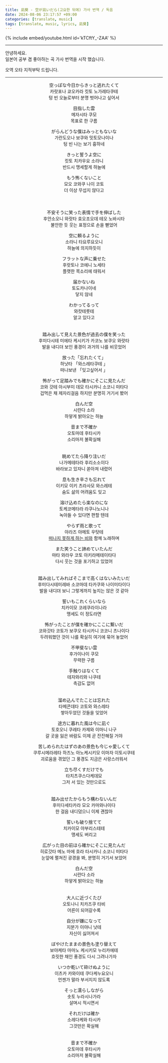 ```yaml
---
title: 凪葵 - 空が凪いだら(고요한 뒤에) 가사 번역 / 독음
date: 2024-08-06 23:17:57 +09:00
categories: [translate, music]
tags: [translate, music, lyrics, 凪葵]
---
```


{% include embed/youtube.html id='kTCftY_-ZAA' %}

---

안녕하세요.  
일본어 공부 겸 좋아하는 곡 가사 번역을 시작 했습니다.

오역 오타 지적부탁 드립니다.

---

<center>

空っぽな今日からきっと逃れたくて  
카랏포나 쿄오카라 킷토 노가레타쿠테  
텅 빈 오늘로부터 분명 벗어나고 싶어서

目指した雲  
메자시타 쿠모  
목표로 한 구름

がらんどうな僕はみっともないな  
가란도오나 보쿠와 밋토모나이나  
텅 빈 나는 보기 흉하네

きっと誓うよ空に  
킷토 치카우요 소라니  
반드시 맹세할게 하늘에

もう怖くないこと  
모오 코와쿠 나이 코토  
더 이상 무섭지 않다고  
\
\
\
不安そうに笑った表情で手を伸ばした  
후안소오니 와랏타 효오조오데 테오 노바시타  
불안한 듯 웃는 표정으로 손을 뻗었어

空に頼るように  
소라니 타요루요오니  
하늘에 의지하듯이

フラットな声に乗せた  
후랏토나 코에니 노세타  
플랫한 목소리에 태워서

届かないね  
토도카나이네  
닿지 않네

わかってるって  
와캇테룻테  
알고 있다고
\
\
\
踏み出して見えた景色が過去の僕を笑った  
후미다시테 미에타 케시키가 카코노 보쿠오 와랏타  
발을 내디뎌 보인 풍경이 과거의 나를 비웃었어

放った「忘れたくて」  
하낫타 「와스레타쿠테 」  
떠나보낸 「잊고싶어서 」

怖がって足踏みでも確かにそこに見たんだ  
코와 갓테 아시부미 데모 타시카니 소코니 미타다  
겁먹은 채 제자리걸음 하지만 분명히 거기서 봤어

白んだ空  
시란다 소라  
하얗게 밝아오는 하늘

音まで不確か  
오토마데 후타시카  
소리마저 불확실해
\
\
\
眺めてたら降り注いだ  
나가메테타라 후리소소이다  
바라보고 있자니 쏟아져 내렸어

息も生き辛さも忘れて  
이키모 이키 츠라사모 와스레테  
숨도 삶의 어려움도 잊고

溶け込めたら楽なのにな  
토케코메타라 라쿠나노니나  
녹아들 수 있다면 편할 텐데

やらず雨と歌って  
야라즈 아메토 우탓테  
[떠나지 못하게 하는 비와](https://kotobank.jp/word/%E4%B8%8D%E9%81%A3%E3%81%AE%E9%9B%A8-2089759) 함께 노래하며

また笑うこと諦めていたんだ  
마타 와라우 코토 아키라메테이타다  
다시 웃는 것을 포기하고 있었어
\
\
\
踏み出してみればそこまで高くはないみたいだ  
후미다시테미레바 소코마데 타카쿠와 나이미타이다  
발을 내디뎌 보니 그렇게까지 높지는 않은 것 같아

誓いもこれくらいなら  
치카이모 코레쿠라이나라  
맹세도 이 정도라면

怖がったことが僕を確かにここに繋いだ  
코와갓타 코토가 보쿠오 타시카니 코코니 츠나이다  
두려워했던 것이 나를 확실히 여기에 묶어 놓았어

不甲斐ない雲  
후가이나이 쿠모  
무력한 구름

手触りはなくて  
테자와리와 나쿠테  
촉감도 없어
\
\
\
溜め込んでたことは忘れた  
타메콘데타 코토와 와스레타  
쌓아두었던 것들을 잊었어

途方に暮れた風は今に凪ぐ  
토호오니 쿠레타 카제와 이마니 나구  
갈 곳을 잃은 바람도 이제 곧 잔잔해질 거야

苦しめられたはずのあの景色も今じゃ愛しくて  
쿠루시메라레타 하즈노 아노케시키모 이마자 이토시쿠테  
괴로움을 겪었던 그 풍경도 지금은 사랑스러워서

立ち尽くすだけでも  
타치츠쿠스다케데모  
그저 서 있는 것만으로도
\
\
\
踏み出せたからもう構わないんだ  
후미다세타카라 모오 카마와나이다  
한 걸음 내디뎠으니 이제 괜찮아

誓いも破り捨てて  
치카이모 야부리스테테  
맹세도 버리고

広がった目の前ほら確かにそこに見たんだ  
히로갓타 메노 마에 호라 타시카니 소코니 미타다  
눈앞에 펼쳐진 광경을 봐, 분명히 거기서 보았어

白んだ空  
시란다 소라  
하얗게 밝아오는 하늘
\
\
\
大人に近づくたび  
오토나니 치카즈쿠 타비  
어른이 되어갈수록

自分が嫌になって  
지분가 이야니 낫테  
자신이 싫어져서

ぼやけたままの景色も塗り替えて  
보야케타 마마노 케시키모 누리카에테  
흐릿한 채인 풍경도 다시 그려나가자

いつか乾いて砕けぬように  
이츠카 카와이테 쿠다케누요오니  
언젠가 말라 부서지지 않도록

そっと濡らしながら  
솟토 누라시나가라  
살며시 적시면서

それだけは確か  
소레다케와 타시카  
그것만은 확실해
\
\
\
音まで不確か  
오토마데 후타시카  
소리마저 불확실해

</center>
